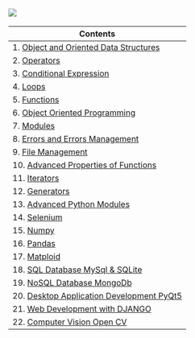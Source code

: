  # <img src="https://img.shields.io/badge/Python-14354C?style=for-the-badge&logo=python&logoColor=white" />


| Contents |
| --- |
| 1. [Object and Oriented Data Structures](https://github.com/ebubekirdgn/Python-Advance-Level/tree/main/01_Object%20and%20Data%20Structures) |
| 2. [Operators](https://github.com/ebubekirdgn/Python-Advance-Level/tree/main/02_Operators) |
| 3. [Conditional Expression](https://github.com/ebubekirdgn/Python-Advance-Level/tree/main/3%20-%20Conditional%20Expressions) |
| 4. [Loops](https://github.com/ebubekirdgn/Python-Advance-Level/tree/main/04_Loops) |
| 5. [Functions](https://github.com/ebubekirdgn/Python-Advance-Level/tree/main/05_Functions) |
| 6. [Object Oriented Programming](https://github.com/ebubekirdgn/Python-Advance-Level/tree/main/06_Object%20Oriented%20Programming) |
| 7. [Modules](https://github.com/ebubekirdgn/Python-Advance-Level/tree/main/07_Modules) |
| 8. [Errors and Errors Management](https://github.com/ebubekirdgn/Python-Advance-Level/tree/main/08_Errors%20and%20Errors%20Management) |
| 9. [File Management](https://github.com/ebubekirdgn/Python-Advance-Level/tree/main/09_File%20Management) |
| 10. [Advanced Properties of Functions](https://github.com/ebubekirdgn/Python-Advance-Level/tree/main/10_Advanced%20Properties%20of%20Functions) |
| 11. [Iterators](https://github.com/ebubekirdgn/Python-Advance-Level/tree/main/11_Iterators)  |
| 12. [Generators](https://github.com/ebubekirdgn/Python-Advance-Level/tree/main/12_Generators)  |
| 13. [Advanced Python Modules](https://github.com/ebubekirdgn/Python-Advance-Level/tree/main/13_Advanced%20Python%20Modules)|
| 14. [Selenium](https://github.com/ebubekirdgn/Python-Advance-Level/tree/main/14_Selenium)  |
| 15. [Numpy](https://github.com/ebubekirdgn/Python-Advance-Level/tree/main/15_Numpy)  |
| 16. [Pandas](https://github.com/ebubekirdgn/Python-Advance-Level/tree/main/16_Pandas)  |
| 17. [Matploid](https://github.com/ebubekirdgn/Python-Advance-Level/tree/main/17_Matploid)|
| 18. [SQL Database MySql & SQLite](https://github.com/ebubekirdgn/Python-Advance-Level/tree/main/18_SQLDatabaseMySql%26SQLite)|
| 19. [NoSQL Database MongoDb](https://github.com/ebubekirdgn/Python-Advance-Level/tree/main/19_NoSQL%20Database%20MongoDb)|
| 20. [Desktop Application Development PyQt5](https://github.com/ebubekirdgn/Python-Advance-Level/tree/main/20_DesktopApplicationDevelopmentPyQt5)|
| 21. [Web Development with DJANGO](https://github.com/ebubekirdgn/Python-Advance-Level/tree/main/21_Django)  |
| 22. [Computer Vision Open CV](https://github.com/ebubekirdgn/Python-Advance-Level/tree/main/22_OpenCv-Computer%20Vision-2021)  |
  
